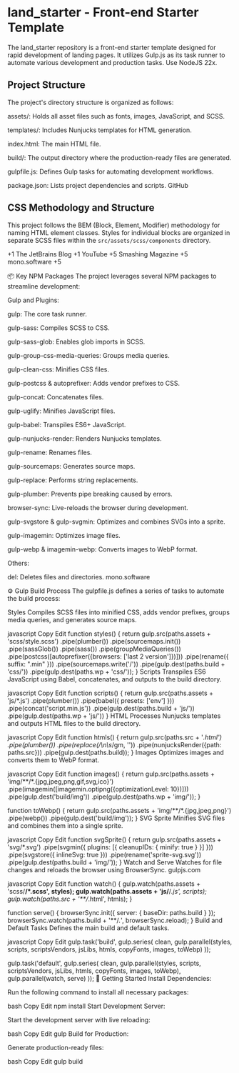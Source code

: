 # land_starter - Front-end Starter Template

The land_starter repository is a front-end starter template designed for rapid development of landing pages. It utilizes Gulp.js as its task runner to automate various development and production tasks. Use NodeJS 22x.

## Project Structure

The project's directory structure is organized as follows:



assets/: Holds all asset files such as fonts, images, JavaScript, and SCSS.

templates/: Includes Nunjucks templates for HTML generation.

index.html: The main HTML file.

build/: The output directory where the production-ready files are generated.

gulpfile.js: Defines Gulp tasks for automating development workflows.

package.json: Lists project dependencies and scripts.
GitHub

## CSS Methodology and Structure

This project follows the BEM (Block, Element, Modifier) methodology for naming HTML element classes. Styles for individual blocks are organized in separate SCSS files within the `src/assets/scss/components` directory.




+1
The JetBrains Blog
+1
YouTube
+5
Smashing Magazine
+5
mono.software
+5

📦 Key NPM Packages
The project leverages several NPM packages to streamline development:

Gulp and Plugins:

gulp: The core task runner.

gulp-sass: Compiles SCSS to CSS.

gulp-sass-glob: Enables glob imports in SCSS.

gulp-group-css-media-queries: Groups media queries.

gulp-clean-css: Minifies CSS files.

gulp-postcss & autoprefixer: Adds vendor prefixes to CSS.

gulp-concat: Concatenates files.

gulp-uglify: Minifies JavaScript files.

gulp-babel: Transpiles ES6+ JavaScript.

gulp-nunjucks-render: Renders Nunjucks templates.

gulp-rename: Renames files.

gulp-sourcemaps: Generates source maps.

gulp-replace: Performs string replacements.

gulp-plumber: Prevents pipe breaking caused by errors.

browser-sync: Live-reloads the browser during development.

gulp-svgstore & gulp-svgmin: Optimizes and combines SVGs into a sprite.

gulp-imagemin: Optimizes image files.

gulp-webp & imagemin-webp: Converts images to WebP format.

Others:

del: Deletes files and directories.
mono.software

⚙️ Gulp Build Process
The gulpfile.js defines a series of tasks to automate the build process:

Styles
Compiles SCSS files into minified CSS, adds vendor prefixes, groups media queries, and generates source maps.

javascript
Copy
Edit
function styles() {
  return gulp.src(paths.assets + 'scss/style.scss')
    .pipe(plumber())
    .pipe(sourcemaps.init())
    .pipe(sassGlob())
    .pipe(sass())
    .pipe(groupMediaQueries())
    .pipe(postcss([autoprefixer({browsers: ['last 2 version']})]))
    .pipe(rename({ suffix: ".min" }))
    .pipe(sourcemaps.write('/'))
    .pipe(gulp.dest(paths.build + 'css/'))
    .pipe(gulp.dest(paths.wp + 'css/'));
}
Scripts
Transpiles ES6 JavaScript using Babel, concatenates, and outputs to the build directory.

javascript
Copy
Edit
function scripts() {
  return gulp.src(paths.assets + 'js/*.js')
    .pipe(plumber())
    .pipe(babel({ presets: ['env'] }))
    .pipe(concat('script.min.js'))
    .pipe(gulp.dest(paths.build + 'js/'))
    .pipe(gulp.dest(paths.wp + 'js/'))
}
HTML
Processes Nunjucks templates and outputs HTML files to the build directory.

javascript
Copy
Edit
function htmls() {
  return gulp.src(paths.src + '*.html')
    .pipe(plumber())
    .pipe(replace(/\n\s*<!--DEV[\s\S]+?-->/gm, ''))
    .pipe(nunjucksRender({path: paths.src}))
    .pipe(gulp.dest(paths.build));
}
Images
Optimizes images and converts them to WebP format.

javascript
Copy
Edit
function images() {
  return gulp.src(paths.assets + 'img/**/*.{jpg,jpeg,png,gif,svg,ico}')
    .pipe(imagemin([imagemin.optipng({optimizationLevel: 10})]))
    .pipe(gulp.dest('build/img'))
    .pipe(gulp.dest(paths.wp + 'img/'));
}

function toWebp() {
  return gulp.src(paths.assets + 'img/**/*.{jpg,jpeg,png}')
    .pipe(webp())
    .pipe(gulp.dest('build/img'));
}
SVG Sprite
Minifies SVG files and combines them into a single sprite.

javascript
Copy
Edit
function svgSprite() {
  return gulp.src(paths.assets + 'svg/*.svg')
    .pipe(svgmin({ plugins: [{ cleanupIDs: { minify: true } }] }))
    .pipe(svgstore({ inlineSvg: true }))
    .pipe(rename('sprite-svg.svg'))
    .pipe(gulp.dest(paths.build + 'img/'));
}
Watch and Serve
Watches for file changes and reloads the browser using BrowserSync.
gulpjs.com

javascript
Copy
Edit
function watch() {
  gulp.watch(paths.assets + 'scss/**/*.scss', styles);
  gulp.watch(paths.assets + 'js/**/*.js', scripts);
  gulp.watch(paths.src + '**/*.html', htmls);
}

function serve() {
  browserSync.init({ server: { baseDir: paths.build } });
  browserSync.watch(paths.build + '**/*.*', browserSync.reload);
}
Build and Default Tasks
Defines the main build and default tasks.

javascript
Copy
Edit
gulp.task('build', gulp.series(
  clean,
  gulp.parallel(styles, scripts, scriptsVendors, jsLibs, htmls, copyFonts, images, toWebp)
));

gulp.task('default', gulp.series(
  clean,
  gulp.parallel(styles, scripts, scriptsVendors, jsLibs, htmls, copyFonts, images, toWebp),
  gulp.parallel(watch, serve)
));
🚀 Getting Started
Install Dependencies:

Run the following command to install all necessary packages:

bash
Copy
Edit
npm install
Start Development Server:

Start the development server with live reloading:

bash
Copy
Edit
gulp
Build for Production:

Generate production-ready files:

bash
Copy
Edit
gulp build
